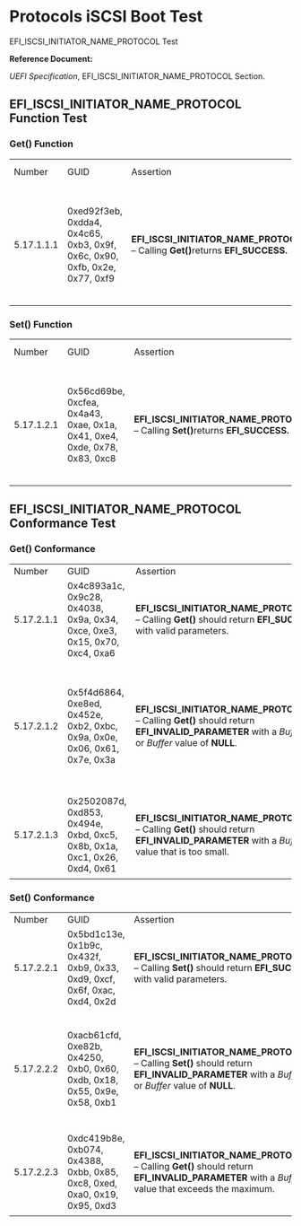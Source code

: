# Protocols iSCSI Boot Test

EFI_ISCSI_INITIATOR_NAME_PROTOCOL Test

**Reference Document:**

*UEFI Specification*, EFI_ISCSI_INITIATOR_NAME_PROTOCOL Section.

## EFI_ISCSI_INITIATOR_NAME_PROTOCOL Function Test

### Get() Function

<table>
<colgroup>
<col style="width: 15%" />
<col style="width: 13%" />
<col style="width: 26%" />
<col style="width: 44%" />
</colgroup>
<tbody>
<tr class="odd">
<td>Number</td>
<td>GUID</td>
<td>Assertion</td>
<td>Test Description</td>
</tr>
<tr class="even">
<td>5.17.1.1.1</td>
<td>0xed92f3eb, 0xdda4, 0x4c65, 0xb3, 0x9f, 0x6c, 0x90, 0xfb, 0x2e,
0x77, 0xf9</td>
<td><strong>EFI_ISCSI_INITIATOR_NAME_PROTOCOL.Get</strong> – Calling
<strong>Get()</strong>returns <strong>EFI_SUCCESS.</strong></td>
<td><p>Call <strong>Get()</strong> with a valid <em>BufferSize</em>
value.</p>
<p>The return status should be <strong>EFI_SUCCESS</strong>.</p></td>
</tr>
</tbody>
</table>



### Set() Function

<table>
<colgroup>
<col style="width: 15%" />
<col style="width: 13%" />
<col style="width: 26%" />
<col style="width: 44%" />
</colgroup>
<tbody>
<tr class="odd">
<td>Number</td>
<td>GUID</td>
<td>Assertion</td>
<td>Test Description</td>
</tr>
<tr class="even">
<td>5.17.1.2.1</td>
<td>0x56cd69be, 0xcfea, 0x4a43, 0xae, 0x1a, 0x41, 0xe4, 0xde, 0x78,
0x83, 0xc8</td>
<td><strong>EFI_ISCSI_INITIATOR_NAME_PROTOCOL.Set</strong> – Calling
<strong>Set()</strong>returns <strong>EFI_SUCCESS.</strong></td>
<td><p>Call <strong>Set()</strong> with valid <em>BufferSize</em> and
<em>Buffer</em> values.</p>
<p>The return status should be <strong>EFI_SUCCESS</strong>.</p></td>
</tr>
</tbody>
</table>



## EFI_ISCSI_INITIATOR_NAME_PROTOCOL Conformance Test

### Get() Conformance

<table>
<colgroup>
<col style="width: 13%" />
<col style="width: 15%" />
<col style="width: 27%" />
<col style="width: 43%" />
</colgroup>
<tbody>
<tr class="odd">
<td>Number</td>
<td>GUID</td>
<td>Assertion</td>
<td>Test Description</td>
</tr>
<tr class="even">
<td>5.17.2.1.1</td>
<td>0x4c893a1c, 0x9c28, 0x4038, 0x9a, 0x34, 0xce, 0xe3, 0x15, 0x70,
0xc4, 0xa6</td>
<td><strong>EFI_ISCSI_INITIATOR_NAME_PROTOCOL.Get</strong> – Calling
<strong>Get()</strong> should return <strong>EFI_SUCCESS</strong> with
valid parameters.</td>
<td><p>Call <strong>Get()</strong> with valid parameters.</p>
<p>The return status should be <strong>EFI_SUCCESS</strong>.</p></td>
</tr>
<tr class="odd">
<td>5.17.2.1.2</td>
<td>0x5f4d6864, 0xe8ed, 0x452e, 0xb2, 0xbc, 0x9a, 0x0e, 0x06, 0x61,
0x7e, 0x3a</td>
<td><strong>EFI_ISCSI_INITIATOR_NAME_PROTOCOL.Get</strong> – Calling
<strong>Get()</strong> should return
<strong>EFI_INVALID_PARAMETER</strong> with a <em>BufferSize</em> or
<em>Buffer</em> value of <strong>NULL</strong>.</td>
<td><p>1. Call <strong>Get()</strong>with a <em>BufferSize</em> value of
<strong>NULL</strong>. The return status should be
<strong>EFI_INVALID_PARAMETER.</strong></p>
<p>2. Call <strong>Get()</strong> with a <em>Buffer</em> value of
<strong>NULL</strong>. The return status should be
<strong>EFI_INVALID_PARAMETER.</strong></p></td>
</tr>
<tr class="even">
<td>5.17.2.1.3</td>
<td>0x2502087d, 0xd853, 0x494e, 0xbd, 0xc5, 0x8b, 0x1a, 0xc1, 0x26,
0xd4, 0x61</td>
<td><strong>EFI_ISCSI_INITIATOR_NAME_PROTOCOL.Get</strong> – Calling
<strong>Get()</strong> should return
<strong>EFI_INVALID_PARAMETER</strong> with a <em>BufferSize</em> value
that is too small.</td>
<td><p>Call <strong>Get()</strong>with a <em>BufferSize</em> that is too
small.</p>
<p>The return status should be
<strong>EFI_INVALID_PARAMETER.</strong></p></td>
</tr>
</tbody>
</table>


### Set() Conformance

<table>
<colgroup>
<col style="width: 13%" />
<col style="width: 15%" />
<col style="width: 26%" />
<col style="width: 44%" />
</colgroup>
<tbody>
<tr class="odd">
<td>Number</td>
<td>GUID</td>
<td>Assertion</td>
<td>Test Description</td>
</tr>
<tr class="even">
<td>5.17.2.2.1</td>
<td>0x5bd1c13e, 0x1b9c, 0x432f, 0xb9, 0x33, 0xd9, 0xcf, 0x6f, 0xac,
0xd4, 0x2d</td>
<td><strong>EFI_ISCSI_INITIATOR_NAME_PROTOCOL.Set</strong> – Calling
<strong>Set()</strong> should return <strong>EFI_SUCCESS</strong> with
valid parameters.</td>
<td><p>Call <strong>Set()</strong> with valid parameters.</p>
<p>The return status should be <strong>EFI_SUCCESS</strong>.</p></td>
</tr>
<tr class="odd">
<td>5.17.2.2.2</td>
<td>0xacb61cfd, 0xe82b, 0x4250, 0xb0, 0x60, 0xdb, 0x18, 0x55, 0x9e,
0x58, 0xb1</td>
<td><strong>EFI_ISCSI_INITIATOR_NAME_PROTOCOL.Set</strong> – Calling
<strong>Set()</strong> should return
<strong>EFI_INVALID_PARAMETER</strong> with a <em>BufferSize</em> or
<em>Buffer</em> value of <strong>NULL</strong>.</td>
<td><p>1. Call <strong>Set()</strong>with a <em>BufferSize</em> value of
<strong>NULL</strong>. The return should be
<strong>EFI_INVALID_PARAMETER.</strong></p>
<p>2. Call <strong>Set()</strong> with a <em>Buffer</em> value of
<strong>NULL</strong>. The return should be
<strong>EFI_INVALID_PARAMETER.</strong></p></td>
</tr>
<tr class="even">
<td>5.17.2.2.3</td>
<td>0xdc419b8e, 0xb074, 0x4388, 0xbb, 0x85, 0xc8, 0xed, 0xa0, 0x19,
0x95, 0xd3</td>
<td><strong>EFI_ISCSI_INITIATOR_NAME_PROTOCOL.Get</strong> – Calling
<strong>Get()</strong> should return
<strong>EFI_INVALID_PARAMETER</strong> with a <em>BufferSize</em> value
that exceeds the maximum.</td>
<td><p>Call <strong>Get()</strong>with a <em>BufferSize</em> value that
exceeds the maximum.</p>
<p>The return should be <strong>EFI_INVALID_PARAMETER.</strong></p></td>
</tr>
</tbody>
</table>


